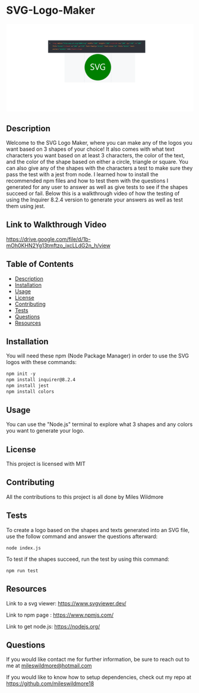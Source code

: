 # SVG-Logo-Maker
![alt text](<Screenshot of SVG Logo.png>)

## Description
Welcome to the SVG Logo Maker, where you can make any of the logos you want based on 3 shapes of your choice! It also comes with what text characters you want based on at least 3 characters, the color of the text, and the color of the shape based on either a circle, triangle or square. You can also give any of the shapes with the characters a test to make sure they pass the test with a jest from node. I learned how to install the recommended npm files and how to test them with the questions I generated for any user to answer as well as give tests to see if the shapes succeed or fail. Below this is a walkthrough video of how the testing of using the Inquirer 8.2.4 version to generate your answers as well as test them using jest.

## Link to Walkthrough Video
https://drive.google.com/file/d/1b-mOh0KHN2Yg13tmftzo_ixcLLdG2n_h/view

## Table of Contents
 * [Description](#description)
 * [Installation](#installation)
 * [Usage](#usage)
 * [License](#license)
 * [Contributing](#contributing)
 * [Tests](#tests)
 * [Questions](#questions)
 * [Resources](#resources)

## Installation
You will need these npm (Node Package Manager) in order to use the SVG logos with these commands:
```
npm init -y
npm install inquirer@8.2.4
npm install jest
npm install colors
```
## Usage
You can use the "Node.js" terminal to explore what 3 shapes and any colors you want to generate your logo.

## License
This project is licensed with MIT

## Contributing
All the contributions to this project is all done by Miles Wildmore



## Tests
To create a logo based on the shapes and texts generated into an SVG file, use the follow command and answer the questions afterward:
```
node index.js
```

To test if the shapes succeed, run the test by using this command:
```
npm run test
```

## Resources
Link to a svg viewer: https://www.svgviewer.dev/

Link to npm page : https://www.npmjs.com/

Link to get node.js: https://nodejs.org/

## Questions
If you would like contact me for further information, be sure to reach out to me at mileswildmore@hotmail.com

If you would like to know how to setup dependencies, check out my repo at https://github.com/mileswildmore18